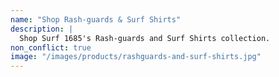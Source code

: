 ```yaml
---
name: "Shop Rash-guards & Surf Shirts"
description: |
  Shop Surf 1685's Rash-guards and Surf Shirts collection.
non_conflict: true
image: "/images/products/rashguards-and-surf-shirts.jpg"
---
```

